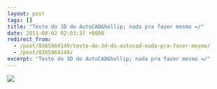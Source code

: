 ```yaml
---
layout: post
tags: []
title: "Teste do 3D do AutoCAD&hellip; nada pra fazer mesmo =/"
date: 2011-08-02 02:03:37 +0000
redirect_from:
  - /post/8365964149/teste-do-3d-do-autocad-nada-pra-fazer-mesmo/
  - /post/8365964149/
excerpt: "Teste do 3D do AutoCAD&hellip; nada pra fazer mesmo =/"
---
```


![](https://41.media.tumblr.com/tumblr_lpa321Alnz1qma17bo1_1280.png)

